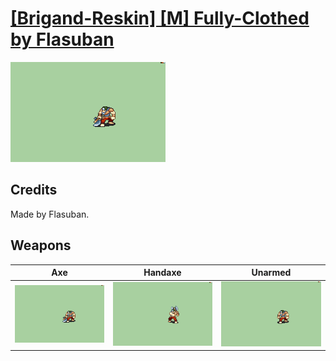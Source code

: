 # [\[Brigand-Reskin\] \[M\] Fully-Clothed by Flasuban](./)

<img src="./3.%20Axe/Axe_000.png" alt="[Brigand-Reskin] [M] Fully-Clothed by Flasuban standing" />

## Credits

Made by Flasuban.

## Weapons


|Axe |Handaxe |Unarmed |
|  :---: | :---: | :---: |
| <img alt="Axe animation" src="./3.%20Axe/Axe.gif" /> | <img alt="Handaxe animation" src="./4.%20Handaxe/Handaxe.gif" /> | <img alt="Unarmed animation" src="./8.%20Unarmed/Unarmed.gif" /> |
